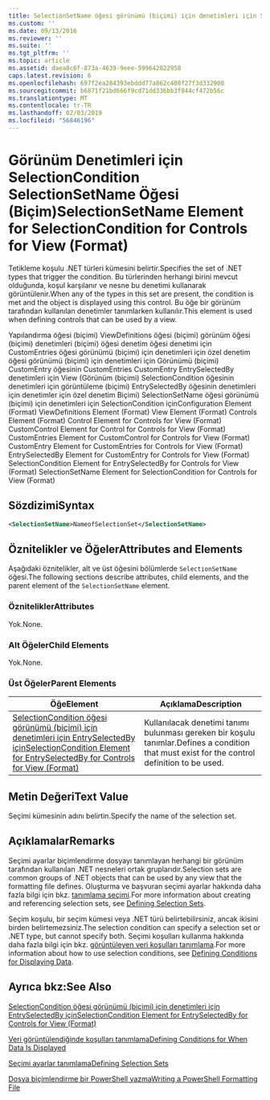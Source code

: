 ```yaml
---
title: SelectionSetName öğesi görünümü (biçimi) için denetimleri için SelectionCondition için | Microsoft Docs
ms.custom: ''
ms.date: 09/13/2016
ms.reviewer: ''
ms.suite: ''
ms.tgt_pltfrm: ''
ms.topic: article
ms.assetid: daea8c6f-873a-4639-9eee-599642822958
caps.latest.revision: 6
ms.openlocfilehash: 697f2ea284393ebddd77a862c408f27f3d332900
ms.sourcegitcommit: b6871f21bd666f9cd71dd336bb3f844cf472b56c
ms.translationtype: MT
ms.contentlocale: tr-TR
ms.lasthandoff: 02/03/2019
ms.locfileid: "56846196"
---
```

# <a name="selectionsetname-element-for-selectioncondition-for-controls-for-view-format"></a><span data-ttu-id="889aa-102">Görünüm Denetimleri için SelectionCondition SelectionSetName Öğesi (Biçim)</span><span class="sxs-lookup"><span data-stu-id="889aa-102">SelectionSetName Element for SelectionCondition for Controls for View (Format)</span></span>

<span data-ttu-id="889aa-103">Tetikleme koşulu .NET türleri kümesini belirtir.</span><span class="sxs-lookup"><span data-stu-id="889aa-103">Specifies the set of .NET types that trigger the condition.</span></span> <span data-ttu-id="889aa-104">Bu türlerinden herhangi birini mevcut olduğunda, koşul karşılanır ve nesne bu denetimi kullanarak görüntülenir.</span><span class="sxs-lookup"><span data-stu-id="889aa-104">When any of the types in this set are present, the condition is met and the object is displayed using this control.</span></span> <span data-ttu-id="889aa-105">Bu öğe bir görünüm tarafından kullanılan denetimler tanımlarken kullanılır.</span><span class="sxs-lookup"><span data-stu-id="889aa-105">This element is used when defining controls that can be used by a view.</span></span>

<span data-ttu-id="889aa-106">Yapılandırma öğesi (biçimi) ViewDefinitions öğesi (biçimi) görünüm öğesi (biçimi) denetimleri (biçimi) öğesi denetim öğesi denetimi için CustomEntries öğesi görünümü (biçimi) için denetimleri için özel denetim öğesi görünümü (biçimi) için denetimleri için Görünümü (biçimi) CustomEntry öğesinin CustomEntries CustomEntry EntrySelectedBy denetimleri için View (Görünüm (biçimi) SelectionCondition öğesinin denetimleri için görüntüleme (biçimi) EntrySelectedBy öğesinin denetimleri için denetimler için özel denetim Biçimi) SelectionSetName öğesi görünümü (biçimi) için denetimleri için SelectionCondition için</span><span class="sxs-lookup"><span data-stu-id="889aa-106">Configuration Element (Format) ViewDefinitions Element (Format) View Element (Format) Controls Element (Format) Control Element for Controls for View (Format) CustomControl Element for Control for Controls for View (Format) CustomEntries Element for CustomControl for Controls for View (Format) CustomEntry Element for CustomEntries for Controls for View (Format) EntrySelectedBy Element for CustomEntry for Controls for View (Format) SelectionCondition Element for EntrySelectedBy for Controls for View (Format) SelectionSetName Element for SelectionCondition for Controls for View (Format)</span></span>

## <a name="syntax"></a><span data-ttu-id="889aa-107">Sözdizimi</span><span class="sxs-lookup"><span data-stu-id="889aa-107">Syntax</span></span>

```xml
<SelectionSetName>NameofSelectionSet</SelectionSetName>
```

## <a name="attributes-and-elements"></a><span data-ttu-id="889aa-108">Öznitelikler ve Öğeler</span><span class="sxs-lookup"><span data-stu-id="889aa-108">Attributes and Elements</span></span>

<span data-ttu-id="889aa-109">Aşağıdaki öznitelikler, alt ve üst öğesini bölümlerde `SelectionSetName` öğesi.</span><span class="sxs-lookup"><span data-stu-id="889aa-109">The following sections describe attributes, child elements, and the parent element of the `SelectionSetName` element.</span></span>

### <a name="attributes"></a><span data-ttu-id="889aa-110">Öznitelikler</span><span class="sxs-lookup"><span data-stu-id="889aa-110">Attributes</span></span>

<span data-ttu-id="889aa-111">Yok.</span><span class="sxs-lookup"><span data-stu-id="889aa-111">None.</span></span>

### <a name="child-elements"></a><span data-ttu-id="889aa-112">Alt Öğeler</span><span class="sxs-lookup"><span data-stu-id="889aa-112">Child Elements</span></span>

<span data-ttu-id="889aa-113">Yok.</span><span class="sxs-lookup"><span data-stu-id="889aa-113">None.</span></span>

### <a name="parent-elements"></a><span data-ttu-id="889aa-114">Üst Öğeler</span><span class="sxs-lookup"><span data-stu-id="889aa-114">Parent Elements</span></span>

|<span data-ttu-id="889aa-115">Öğe</span><span class="sxs-lookup"><span data-stu-id="889aa-115">Element</span></span>|<span data-ttu-id="889aa-116">Açıklama</span><span class="sxs-lookup"><span data-stu-id="889aa-116">Description</span></span>|
|-------------|-----------------|
|[<span data-ttu-id="889aa-117">SelectionCondition öğesi görünümü (biçimi) için denetimleri için EntrySelectedBy için</span><span class="sxs-lookup"><span data-stu-id="889aa-117">SelectionCondition Element for EntrySelectedBy for Controls for View (Format)</span></span>](./selectioncondition-element-for-entryselectedby-for-controls-for-view-format.md)|<span data-ttu-id="889aa-118">Kullanılacak denetimi tanımı bulunması gereken bir koşulu tanımlar.</span><span class="sxs-lookup"><span data-stu-id="889aa-118">Defines a condition that must exist for the control definition to be used.</span></span>|

## <a name="text-value"></a><span data-ttu-id="889aa-119">Metin Değeri</span><span class="sxs-lookup"><span data-stu-id="889aa-119">Text Value</span></span>

<span data-ttu-id="889aa-120">Seçimi kümesinin adını belirtin.</span><span class="sxs-lookup"><span data-stu-id="889aa-120">Specify the name of the selection set.</span></span>

## <a name="remarks"></a><span data-ttu-id="889aa-121">Açıklamalar</span><span class="sxs-lookup"><span data-stu-id="889aa-121">Remarks</span></span>

<span data-ttu-id="889aa-122">Seçimi ayarlar biçimlendirme dosyayı tanımlayan herhangi bir görünüm tarafından kullanılan .NET nesneleri ortak gruplarıdır.</span><span class="sxs-lookup"><span data-stu-id="889aa-122">Selection sets are common groups of .NET objects that can be used by any view that the formatting file defines.</span></span> <span data-ttu-id="889aa-123">Oluşturma ve başvuran seçimi ayarlar hakkında daha fazla bilgi için bkz. [tanımlama seçimi](./defining-selection-sets.md).</span><span class="sxs-lookup"><span data-stu-id="889aa-123">For more information about creating and referencing selection sets, see [Defining Selection Sets](./defining-selection-sets.md).</span></span>

<span data-ttu-id="889aa-124">Seçim koşulu, bir seçim kümesi veya .NET türü belirtebilirsiniz, ancak ikisini birden belirtemezsiniz.</span><span class="sxs-lookup"><span data-stu-id="889aa-124">The selection condition can specify a selection set or .NET type, but cannot specify both.</span></span> <span data-ttu-id="889aa-125">Seçimi koşulları kullanma hakkında daha fazla bilgi için bkz. [görüntüleyen veri koşulları tanımlama](./defining-conditions-for-displaying-data.md).</span><span class="sxs-lookup"><span data-stu-id="889aa-125">For more information about how to use selection conditions, see [Defining Conditions for Displaying Data](./defining-conditions-for-displaying-data.md).</span></span>

## <a name="see-also"></a><span data-ttu-id="889aa-126">Ayrıca bkz:</span><span class="sxs-lookup"><span data-stu-id="889aa-126">See Also</span></span>

[<span data-ttu-id="889aa-127">SelectionCondition öğesi görünümü (biçimi) için denetimleri için EntrySelectedBy için</span><span class="sxs-lookup"><span data-stu-id="889aa-127">SelectionCondition Element for EntrySelectedBy for Controls for View (Format)</span></span>](./selectioncondition-element-for-entryselectedby-for-controls-for-view-format.md)

[<span data-ttu-id="889aa-128">Veri görüntülendiğinde koşulları tanımlama</span><span class="sxs-lookup"><span data-stu-id="889aa-128">Defining Conditions for When Data Is Displayed</span></span>](./defining-conditions-for-displaying-data.md)

[<span data-ttu-id="889aa-129">Seçimi ayarlar tanımlama</span><span class="sxs-lookup"><span data-stu-id="889aa-129">Defining Selection Sets</span></span>](./defining-selection-sets.md)

[<span data-ttu-id="889aa-130">Dosya biçimlendirme bir PowerShell yazma</span><span class="sxs-lookup"><span data-stu-id="889aa-130">Writing a PowerShell Formatting File</span></span>](./writing-a-powershell-formatting-file.md)
